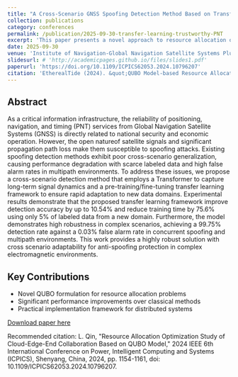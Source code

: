 ```yaml
---
title: "A Cross-Scenario GNSS Spoofing Detection Method Based on Transfer Learning"
collection: publications
category: conferences
permalink: /publication/2025-09-30-transfer-learning-trustworthy-PNT
excerpt: 'This paper presents a novel approach to resource allocation optimization using Quantum Unconstrained Binary Optimization (QUBO) models, significantly improving efficiency in distributed computing environments.'
date: 2025-09-30
venue: 'Institute of Navigation-Global Navigation Satellite Systems Plus Conference(ION GNSS+)'
slidesurl: # 'http://academicpages.github.io/files/slides1.pdf'
paperurl: 'https://doi.org/10.1109/ICPICS62053.2024.10796207'
citation: 'EtherealTide (2024). &quot;QUBO Model-based Resource Allocation Optimization for Distributed Computing Systems.&quot; <i>IEEE ICPICS 2024</i>. DOI: 10.1109/ICPICS62053.2024.10796207'
---
```


## Abstract

As a critical information infrastructure, the reliability of positioning, navigation, and timing (PNT) services from Global Navigation Satellite Systems (GNSS) is directly related to national security and economic operation. However, the open natureof satellite signals and significant propagation path loss make them susceptible to spoofing attacks. Existing spoofing detection methods exhibit poor cross-scenario generalization, causing performance degradation with scarce labeled data and high false alarm rates in multipath environments. To address these issues, we propose a cross-scenario detection method that employs a 
Transformer to capture long-term signal dynamics and a pre-training/fine-tuning transfer learning framework to ensure rapid adaptation to new data domains. Experimental results demonstrate that the proposed transfer learning framework improve detection accuracy by up to 10.54% and reduce training time by 75.6% using only 5% of labeled data from a new domain. Furthermore, the model demonstrates high robustness in complex scenarios, achieving a 99.75% detection rate against a 0.03% false alarm rate in concurrent spoofing and multipath environments. This work provides a highly robust solution with cross scenario adaptability for anti-spoofing protection in complex electromagnetic environments.

## Key Contributions

* Novel QUBO formulation for resource allocation problems
* Significant performance improvements over classical methods
* Practical implementation framework for distributed systems

[Download paper here](https://doi.org/10.1109/ICPICS62053.2024.10796207)

Recommended citation: L. Qin, "Resource Allocation Optimization Study of Cloud-Edge-End Collaboration Based on QUBO Model," 2024 IEEE 6th International Conference on Power, Intelligent Computing and Systems (ICPICS), Shenyang, China, 2024, pp. 1154-1161, doi: 10.1109/ICPICS62053.2024.10796207.

